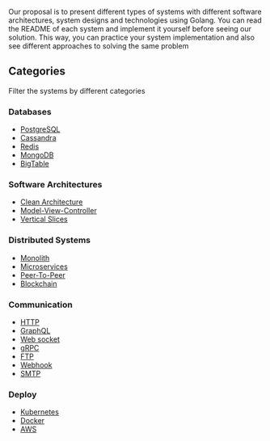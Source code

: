 Our proposal is to present different types of systems with different software architectures, system designs and technologies using Golang.
You can read the README of each system and implement it yourself before seeing our solution. This way, you can practice your system implementation
and also see different approaches to solving the same problem

## Categories

Filter the systems by different categories

### Databases

- [PostgreSQL]()
- [Cassandra]()
- [Redis]()
- [MongoDB]()
- [BigTable]()

### Software Architectures

- [Clean Architecture]()
- [Model-View-Controller]()
- [Vertical Slices]()

### Distributed Systems

- [Monolith]()
- [Microservices]()
- [Peer-To-Peer]()
- [Blockchain]()

### Communication

- [HTTP]()
- [GraphQL]()
- [Web socket]()
- [gRPC]()
- [FTP]()
- [Webhook]()
- [SMTP]()

### Deploy

- [Kubernetes]()
- [Docker]()
- [AWS]()
